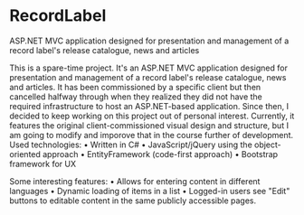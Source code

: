 # RecordLabel
ASP.NET MVC application designed for presentation and management of a record label's release catalogue, news and articles

This is a spare-time project. It's an ASP.NET MVC application designed for presentation and management of a record label's release catalogue, news and articles.
It has been commissioned by a specific client but then cancelled halfway through when they realized they did not have the required infrastructure to host an ASP.NET-based application.
Since then, I decided to keep working on this project out of personal interest. Currently, it features the original client-commissioned visual design and structure, but I am going to modify and imporove that in the course further of development.
Used technologies:
• Written in C#
• JavaScript/jQuery using the object-oriented approach
• EntityFramework (code-first approach)
• Bootstrap framework for UX

Some interesting features:
• Allows for entering content in different languages
• Dynamic loading of items in a list
• Logged-in users see "Edit" buttons to editable content in the same publicly accessible pages.
